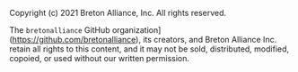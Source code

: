 Copyright (c) 2021 Breton Alliance, Inc.
All rights reserved.

The `bretonalliance` GitHub organization](https://github.com/bretonalliance),
its creators, and Breton Alliance Inc. retain all rights to this content, and
it may not be sold, distributed, modified, copoied, or used without our
written permission.
